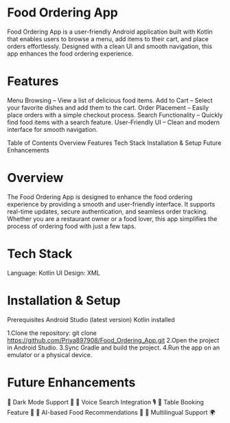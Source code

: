 # Food Ordering App
Food Ordering App is a user-friendly Android application built with Kotlin that enables users to browse a menu, add items to their cart, and place orders effortlessly. Designed with a clean UI and smooth navigation, this app enhances the food ordering experience.
# Features
  Menu Browsing – View a list of delicious food items.
  Add to Cart – Select your favorite dishes and add them to the cart.
  Order Placement – Easily place orders with a simple checkout process.
  Search Functionality – Quickly find food items with a search feature.
  User-Friendly UI – Clean and modern interface for smooth navigation.

Table of Contents
 Overview
 Features
 Tech Stack
 Installation & Setup
 Future Enhancements


 # Overview

The Food Ordering App is designed to enhance the food ordering experience by providing a smooth and user-friendly interface. It supports real-time updates, secure authentication, and seamless order tracking. Whether you are a restaurant owner or a food lover, this app simplifies the process of ordering food with just a few taps.



  
 # Tech Stack

  Language: Kotlin
  UI Design: XML

# Installation & Setup
Prerequisites
Android Studio (latest version)
Kotlin installed

1.Clone the repository:
git clone https://github.com/Priya897908/Food_Ordering_App.git
2.Open the project in Android Studio.
3.Sync Gradle and build the project.
4.Run the app on an emulator or a physical device.


# Future Enhancements
🔹 Dark Mode Support 🌙
🔹 Voice Search Integration 🎙
🔹 Table Booking Feature 📅
🔹 AI-based Food Recommendations 🤖
🔹 Multilingual Support 🌍
